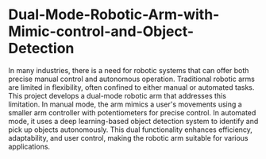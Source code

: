 # Dual-Mode-Robotic-Arm-with-Mimic-control-and-Object-Detection
In many industries, there is a need for robotic systems that can offer both precise manual control and autonomous operation. Traditional robotic arms are limited in flexibility, often confined to either manual or automated tasks. This project develops a dual-mode robotic arm that addresses this limitation. In manual mode, the arm mimics a user's movements using a smaller arm controller with potentiometers for precise control. In automated mode, it uses a deep learning-based object detection system to identify and pick up objects autonomously. This dual functionality enhances efficiency, adaptability, and user control, making the robotic arm suitable for various applications.
